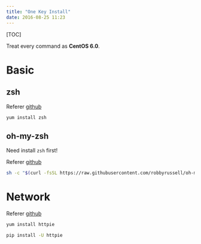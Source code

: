 ```yaml
---
title: "One Key Install"
date: 2016-08-25 11:23
---
```


[TOC][]()

Treat every command as **CentOS 6.0**.

# Basic

## zsh

Referer [github](https://github.com/robbyrussell/oh-my-zsh/wiki/Installing-ZSH)

```bash
yum install zsh
```

## oh-my-zsh

Need install `zsh` first!

Referer [github](https://github.com/robbyrussell/oh-my-zsh)

```bash
sh -c "$(curl -fsSL https://raw.githubusercontent.com/robbyrussell/oh-my-zsh/master/tools/install.sh)"
```

# Network

Referer [github](https://github.com/)

```bash
yum install httpie
```

```bash
pip install -U httpie
```
